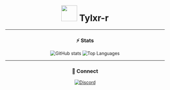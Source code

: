 <div align="center">

# <img src="https://avatars.githubusercontent.com/u/youruserid?v=4" width="50"> Tylxr-r

---

### ⚡ Stats

![GitHub stats](https://github-readme-stats.vercel.app/api?username=Tylxr-r&show_icons=true&theme=dark&hide_border=true&count_private=true)
![Top Languages](https://github-readme-stats.vercel.app/api/top-langs/?username=Tylxr-r&layout=compact&theme=dark&hide_border=true)

---

### 💬 Connect

[![Discord](https://img.shields.io/badge/Discord-bwmpa-5865F2?style=flat&logo=discord&logoColor=white)](https://discord.com/users/bwmpa)

</div>
